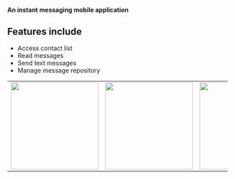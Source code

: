 <h4><strong>An instant messaging mobile application</strong></h4>
<h2>Features include</h2>
<ul>
  <li>
  Access contact list
  </li>
  <li>Read messages</li>
  <li>Send text messages</li>
  <li>Manage message repository</li>  
</ul>

<table>
<tr>
<td>
<img src="screenshots/Screenshot_20220831-024557.png" width=200 height= 200>

</td>
<td>
<img src="screenshots/Screenshot_20220831-024615.png"  width=200 height= 200>

</td>
<td>
<img src="screenshots/Screenshot_20220831-031223.png"  width=200 height= 200>

</td>
<td>
<img src="screenshots/Screenshot_20220831-031236.png"   width=200 height= 200>

</td>
</tr>


</table>
